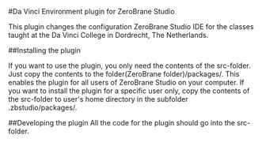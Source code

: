 #Da Vinci Environment plugin for ZeroBrane Studio

This plugin changes the configuration ZeroBrane Studio IDE for the classes taught at the Da Vinci College in Dordrecht, The Netherlands.

##Installing the plugin

If you want to use the plugin, you only need the contents of the src-folder. Just copy the contents to the folder(ZeroBrane folder)/packages/. This enables the plugin for all users of ZeroBrane Studio on your computer. If you want to install the plugin for a specific user only, copy the contents of the src-folder to user's home directory in the subfolder .zbstudio/packages/.

##Developing the plugin
All the code for the plugin should go into the src-folder.